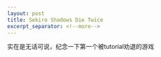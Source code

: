 ```yaml
---
layout: post
title: Sekiro Shadows Die Twice
excerpt_separator: <!--more-->
---
```

实在是无话可说，纪念一下第一个被tutorial劝退的游戏
<!--more-->
